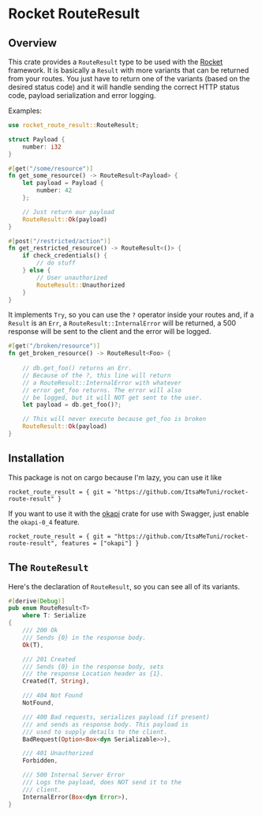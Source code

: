 # Rocket RouteResult

## Overview

This crate provides a `RouteResult` type to be used with the [Rocket](https://rocket.rs/) framework.
It is basically a `Result` with more variants that can be returned from your routes. You just
have to return one of the variants (based on the desired status code) and it
will handle sending the correct HTTP status code, payload serialization
and error logging. 

Examples:
```rust
use rocket_route_result::RouteResult;

struct Payload {
    number: i32
}

#[get("/some/resource")]
fn get_some_resource() -> RouteResult<Payload> {
    let payload = Payload {
        number: 42
    };

    // Just return our payload
    RouteResult::Ok(payload)
}

#[post("/restricted/action")]
fn get_restricted_resource() -> RouteResult<()> {
    if check_credentials() {
        // do stuff
    } else {
        // User unauthorized
        RouteResult::Unauthorized
    }   
}
```


It implements `Try`, so you can use the `?` operator inside your routes and,
if a `Result` is an `Err`, a `RouteResult::InternalError` will be returned,
a 500 response will be sent to the client and the error will be logged.

```rust
#[get("/broken/resource")]
fn get_broken_resource() -> RouteResult<Foo> {
    
    // db.get_foo() returns an Err.
    // Because of the ?, this line will return
    // a RouteResult::InternalError with whatever
    // error get_foo returns. The error will also
    // be logged, but it will NOT get sent to the user.
    let payload = db.get_foo()?;

    // This will never execute because get_foo is broken
    RouteResult::Ok(payload)
}
```

## Installation

This package is not on cargo because I'm lazy, you can use it like
```
rocket_route_result = { git = "https://github.com/ItsaMeTuni/rocket-route-result" }
```

If you want to use it with the [okapi](https://github.com/GREsau/okapi)
crate for use with Swagger, just enable the `okapi-0_4` feature.
```
rocket_route_result = { git = "https://github.com/ItsaMeTuni/rocket-route-result", features = ["okapi"] }
```

## The `RouteResult`

Here's the declaration of `RouteResult`, so you can see all of its
variants.
```rust
#[derive(Debug)]
pub enum RouteResult<T>
    where T: Serialize
{
    /// 200 Ok
    /// Sends {0} in the response body.
    Ok(T),

    /// 201 Created
    /// Sends {0} in the response body, sets
    /// the response Location header as {1}.
    Created(T, String),

    /// 404 Not Found
    NotFound,

    /// 400 Bad requests, serializes payload (if present)
    /// and sends as response body. This payload is
    /// used to supply details to the client.
    BadRequest(Option<Box<dyn Serializable>>),

    /// 401 Unauthorized
    Forbidden,

    /// 500 Internal Server Error
    /// Logs the payload, does NOT send it to the
    /// client.
    InternalError(Box<dyn Error>),
}
```